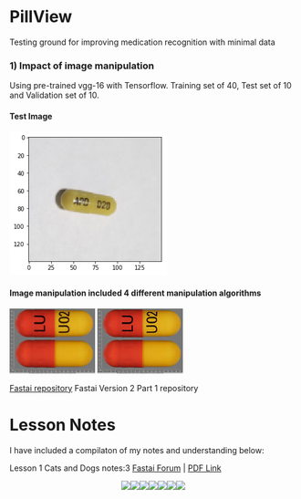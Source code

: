 # PillView
Testing ground for improving medication recognition with minimal data

### 1) Impact of image manipulation
Using pre-trained vgg-16 with Tensorflow. Training set of 40, Test set of 10 and Validation set of 10.

#### Test Image
![](images/test.png) 

#### Image manipulation included 4 different manipulation algorithms

![](images/capsule_1.jpg "Original") ![Sharpen](images/capsule_1_s.jpg "Sharpen")




[Fastai repository](https://github.com/fastai/fastai) Fastai Version 2 Part 1 repository

# Lesson Notes
I have included a compilaton of my notes and understanding below:

Lesson 1 Cats and Dogs notes:3  [Fastai Forum](http://forums.fast.ai/t/cats-and-dogs-code-notes/7561) | [PDF Link](images/lesson1_notes.pdf "PDF Link")

<p align="center">
<imgsrc="images/lesson1_notes_Page_01.jpg" width=110/><img src="images/lesson1_notes_Page_02.jpg" width=110 /><img src="images/lesson1_notes_Page_03.jpg" width=110 /><img src="images/lesson1_notes_Page_04.jpg" width=110 /><img src="images/lesson1_notes_Page_05.jpg" width=110 /><img src="images/lesson1_notes_Page_06.jpg" width=110 /><img src="images/lesson1_notes_Page_07.jpg" width=110 /><img src="images/lesson1_notes_Page_08.jpg" width=110 />
</p>
